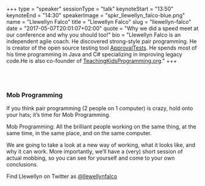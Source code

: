 +++
type         = "speaker"
sessionType  = "talk"
keynoteStart = "13:50"
keynoteEnd   = "14:30"
speakerImage = "spkr_llewellyn_falco-blue.png"
name         = "Llewellyn Falco"
title        = "Llewellyn Falco"
slug         = "llewellyn-falco"
date         = "2017-05-07T20:01:07+02:00"
quote        = "Why we did a speed meet at our conference and why you should too!"
bio          = "Llewellyn Falco is an independent agile coach. He discovered strong-style pair programming. He is creator of the open source testing tool [ApprovalTests](http://approvaltests.com/). He spends most of his time programming in Java and C# specializing in improving legacy code.He is also co-founder of [TeachingKidsProgramming.org](http://teachingkidsprogramming.org/)."
+++

<br/>
<br/>

### Mob Programming

If you think pair programming (2 people on 1 computer) is crazy, hold onto your hats; it’s time for Mob Programming.

Mob Programming: All the brilliant people working on the same thing, at the same time, in the same place, and on the same computer. 

We are going to take a look at a new way of working, what it looks like, and why it can work. More importantly, we’ll have a (very) short session of actual mobbing, so you can see for yourself and come to your own conclusions.


Find Llewellyn on Twitter as [@llewellynfalco](https://twitter.com/llewellynfalco)
